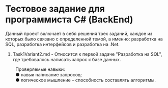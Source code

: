 # Тестовое задание для программиста С# (BackEnd)
Данный проект включает в себя решения трех заданий, каждое из которых было связано с определенной темой, а именно: разработка на SQL, разработка интерфейсов и разработка на .Net.

1) Task1Variant2.md - Относится к первой задаче "Разработка на SQL", где требовалось написать запрос к базе данных.
  
&emsp;&emsp; Проверяемые навыки:  
&emsp;&emsp; ● навык написание запросов;  
&emsp;&emsp; ● логическое мышление – способность составлять алгоритмы.  
